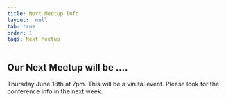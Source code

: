 ```yaml
---
title: Next Meetup Info 
layout:  null
tab: true
order: 1
tags: Next Meetup
---
```


## Our Next Meetup will be ....

Thursday June 18th at 7pm.  This will be a virutal event.  Please look for the conference info in the next week.
